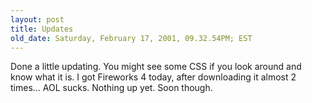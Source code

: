 ```yaml
---
layout: post
title: Updates
old_date: Saturday, February 17, 2001, 09.32.54PM; EST
---
```


Done a little updating. You might see some CSS if you look around and know
what it is. I got Fireworks 4 today, after downloading it almost 2 times...
AOL sucks. Nothing up yet. Soon though.
